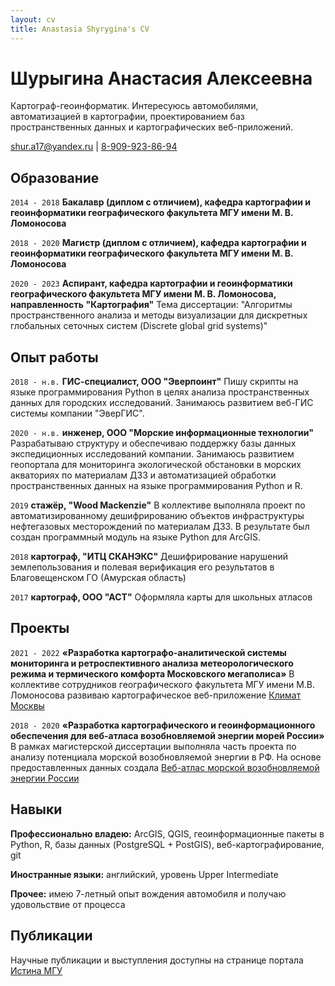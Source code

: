 ```yaml
---
layout: cv
title: Anastasia Shyrygina's CV
---
```

# Шурыгина Анастасия Алексеевна

Картограф-геоинформатик. Интересуюсь автомобилями, автоматизацией в картографии, проектированием баз пространственных данных и картографических веб-приложений.

<div id="webaddress">
<a href="">shur.a17@yandex.ru</a>
| <a href="">8-909-923-86-94</a>
</div>


## Образование

`2014 - 2018`
__Бакалавр (диплом с отличием), кафедра картографии и геоинформатики географического факультета МГУ имени М. В. Ломоносова__

`2018 - 2020`
__Магистр (диплом с отличием), кафедра картографии и геоинформатики географического факультета МГУ имени М. В. Ломоносова__

`2020 - 2023`
__Аспирант, кафедра картографии и геоинформатики географического факультета МГУ имени М. В. Ломоносова, направленность "Картография"__
Тема диссертации: "Алгоритмы пространственного анализа и методы визуализации для дискретных глобальных сеточных систем (Discrete global grid systems)"



## Опыт работы

`2018 - н.в.`
__ГИС-специалист, ООО "Эверпоинт"__
Пишу скрипты на языке программирования Python в целях анализа пространственных данных для городских исследований. Занимаюсь развитием веб-ГИС системы компании "ЭверГИС". 

`2020 - н.в.`
__инженер, ООО "Морские информационные технологии"__
Разрабатываю структуру и обеспечиваю поддержку базы данных экспедиционных исследований компании. Занимаюсь развитием геопортала для мониторинга экологической обстановки в морских акваториях по материалам ДЗЗ и автоматизацией обработки пространственных данных на языке программирования Python и R.

`2019`
__стажёр, "Wood Mackenzie"__
В коллективе выполняла проект по автоматизированному дешифрированию объектов инфраструктуры нефтегазовых месторождений по материалам ДЗЗ. В результате был создан программный модуль на языке Python для ArcGIS.

`2018`
__картограф, "ИТЦ СКАНЭКС"__
Дешифрирование нарушений землепользования и полевая верификация его результатов в Благовещенском ГО (Амурская область)

`2017`
__картограф, ООО "АСТ"__
Оформляла карты для школьных атласов


## Проекты

`2021 - 2022`
__«Разработка картографо-аналитической системы мониторинга и ретроспективного анализа метеорологического режима и термического комфорта Московского мегаполиса»__
В коллективе сотрудников географического факультета МГУ имени М.В. Ломоносова развиваю картографическое веб-приложение [Климат Москвы](http://carto.geogr.msu.ru/mosclim/)

`2018 - 2020`
__«Разработка картографического и геоинформационного обеспечения для веб-атласа возобновляемой энергии морей России»__
В рамках магистерской диссертации выполняла часть проекта по анализу потенциала морской возобновляемой энергии в РФ. На основе предоставленных данных создала [Веб-атлас морской возобновляемой энергии России](http://autolab.geogr.msu.ru/wavenergy/)


## Навыки

__Профессионально владею:__ ArcGIS, QGIS, геоинформационные пакеты в Python, R, базы данных (PostgreSQL + PostGIS), веб-картографирование, git

__Иностранные языки:__ английский, уровень Upper Intermediate

__Прочее:__ имею 7-летный опыт вождения автомобиля и получаю удовольствие от процесса


## Публикации

Научные публикации и выступления доступны на странице портала [Истина МГУ](https://istina.msu.ru/profile/Shuurygina/)




<!-- ### Footer

Last updated: august 2021 -->


